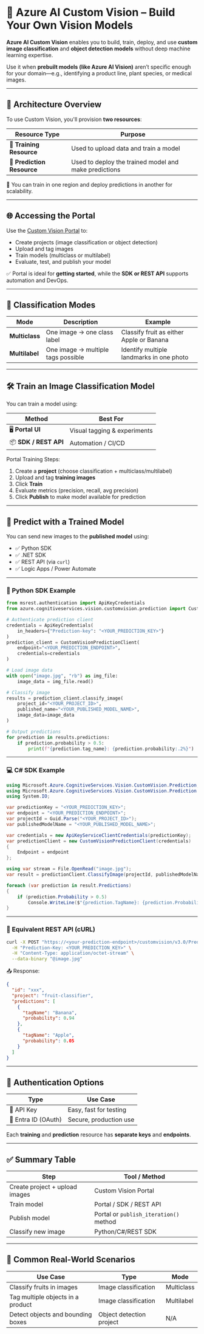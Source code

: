 # 🧠 Azure AI Custom Vision – Build Your Own Vision Models

**Azure AI Custom Vision** enables you to build, train, deploy, and use **custom image classification** and **object detection models** without deep machine learning expertise.

Use it when **prebuilt models (like Azure AI Vision)** aren’t specific enough for your domain—e.g., identifying a product line, plant species, or medical images.

---

## 🧱 Architecture Overview

To use Custom Vision, you'll provision **two resources**:

| Resource Type              | Purpose                                               |
| -------------------------- | ----------------------------------------------------- |
| 🧠 **Training Resource**   | Used to upload data and train a model                 |
| 🎯 **Prediction Resource** | Used to deploy the trained model and make predictions |

🔄 You can train in one region and deploy predictions in another for scalability.

---

## 🌐 Accessing the Portal

Use the [Custom Vision Portal](https://www.customvision.ai/) to:

- Create projects (image classification or object detection)
- Upload and tag images
- Train models (multiclass or multilabel)
- Evaluate, test, and publish your model

✅ Portal is ideal for **getting started**, while the **SDK or REST API** supports automation and DevOps.

---

## 🎯 Classification Modes

| Mode           | Description                        | Example                                  |
| -------------- | ---------------------------------- | ---------------------------------------- |
| **Multiclass** | One image → one class label        | Classify fruit as either Apple or Banana |
| **Multilabel** | One image → multiple tags possible | Identify multiple landmarks in one photo |

---

## 🛠️ Train an Image Classification Model

You can train a model using:

| Method                | Best For                     |
| --------------------- | ---------------------------- |
| 🖥️ **Portal UI**      | Visual tagging & experiments |
| 📦 **SDK / REST API** | Automation / CI/CD           |

Portal Training Steps:

1. Create a **project** (choose classification + multiclass/multilabel)
2. Upload and tag **training images**
3. Click **Train**
4. Evaluate metrics (precision, recall, avg precision)
5. Click **Publish** to make model available for prediction

---

## 🤖 Predict with a Trained Model

You can send new images to the **published model** using:

- ✅ Python SDK
- ✅ .NET SDK
- ✅ REST API (via `curl`)
- ✅ Logic Apps / Power Automate

---

### 🐍 Python SDK Example

```python
from msrest.authentication import ApiKeyCredentials
from azure.cognitiveservices.vision.customvision.prediction import CustomVisionPredictionClient

# Authenticate prediction client
credentials = ApiKeyCredentials(
    in_headers={"Prediction-key": "<YOUR_PREDICTION_KEY>"}
)
prediction_client = CustomVisionPredictionClient(
    endpoint="<YOUR_PREDICTION_ENDPOINT>",
    credentials=credentials
)

# Load image data
with open("image.jpg", "rb") as img_file:
    image_data = img_file.read()

# Classify image
results = prediction_client.classify_image(
    project_id="<YOUR_PROJECT_ID>",
    published_name="<YOUR_PUBLISHED_MODEL_NAME>",
    image_data=image_data
)

# Output predictions
for prediction in results.predictions:
    if prediction.probability > 0.5:
        print(f"{prediction.tag_name}: {prediction.probability:.2%}")
```

---

### 💻 C# SDK Example

```csharp
using Microsoft.Azure.CognitiveServices.Vision.CustomVision.Prediction;
using Microsoft.Azure.CognitiveServices.Vision.CustomVision.Prediction.Models;
using System.IO;

var predictionKey = "<YOUR_PREDICTION_KEY>";
var endpoint = "<YOUR_PREDICTION_ENDPOINT>";
var projectId = Guid.Parse("<YOUR_PROJECT_ID>");
var publishedModelName = "<YOUR_PUBLISHED_MODEL_NAME>";

var credentials = new ApiKeyServiceClientCredentials(predictionKey);
var predictionClient = new CustomVisionPredictionClient(credentials)
{
    Endpoint = endpoint
};

using var stream = File.OpenRead("image.jpg");
var result = predictionClient.ClassifyImage(projectId, publishedModelName, stream);

foreach (var prediction in result.Predictions)
{
    if (prediction.Probability > 0.5)
        Console.WriteLine($"{prediction.TagName}: {prediction.Probability:P1}");
}
```

---

### 📡 Equivalent REST API (cURL)

```bash
curl -X POST "https://<your-prediction-endpoint>/customvision/v3.0/Prediction/<your-project-id>/classify/iterations/<your-model-name>/image" \
  -H "Prediction-Key: <YOUR_PREDICTION_KEY>" \
  -H "Content-Type: application/octet-stream" \
  --data-binary "@image.jpg"
```

📤 Response:

```json
{
  "id": "xxx",
  "project": "fruit-classifier",
  "predictions": [
    {
      "tagName": "Banana",
      "probability": 0.94
    },
    {
      "tagName": "Apple",
      "probability": 0.05
    }
  ]
}
```

---

## 🔐 Authentication Options

| Type               | Use Case               |
| ------------------ | ---------------------- |
| 🔑 API Key         | Easy, fast for testing |
| 🪪 Entra ID (OAuth) | Secure, production use |

Each **training** and **prediction** resource has **separate keys** and **endpoints**.

---

## ✅ Summary Table

| Step                           | Tool / Method                          |
| ------------------------------ | -------------------------------------- |
| Create project + upload images | Custom Vision Portal                   |
| Train model                    | Portal / SDK / REST API                |
| Publish model                  | Portal or `publish_iteration()` method |
| Classify new image             | Python/C#/REST SDK                     |

---

## 🧠 Common Real-World Scenarios

| Use Case                          | Type                     | Mode       |
| --------------------------------- | ------------------------ | ---------- |
| Classify fruits in images         | Image classification     | Multiclass |
| Tag multiple objects in a product | Image classification     | Multilabel |
| Detect objects and bounding boxes | Object detection project | N/A        |
